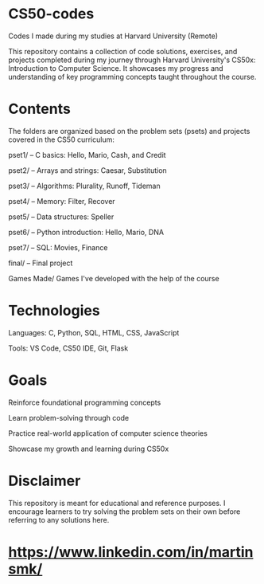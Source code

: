 # CS50-codes

Codes I made during my studies at Harvard University (Remote)

This repository contains a collection of code solutions, exercises, and projects completed during my journey through Harvard University's CS50x: Introduction to Computer Science. It showcases my progress and understanding of key programming concepts taught throughout the course.


# Contents

The folders are organized based on the problem sets (psets) and projects covered in the CS50 curriculum:

pset1/ – C basics: Hello, Mario, Cash, and Credit

pset2/ – Arrays and strings: Caesar, Substitution

pset3/ – Algorithms: Plurality, Runoff, Tideman

pset4/ – Memory: Filter, Recover

pset5/ – Data structures: Speller

pset6/ – Python introduction: Hello, Mario, DNA

pset7/ – SQL: Movies, Finance

final/ – Final project

Games Made/ Games I've developed with the help of the course


# Technologies

Languages: C, Python, SQL, HTML, CSS, JavaScript

Tools: VS Code, CS50 IDE, Git, Flask

# Goals
Reinforce foundational programming concepts

Learn problem-solving through code

Practice real-world application of computer science theories

Showcase my growth and learning during CS50x

# Disclaimer

This repository is meant for educational and reference purposes. I encourage learners to try solving the problem sets on their own before referring to any solutions here.

#
#
#
# https://www.linkedin.com/in/martinsmk/